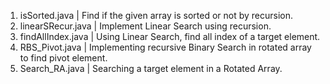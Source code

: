 1. isSorted.java | Find if the given array is sorted or not by recursion.
2. linearSRecur.java | Implement Linear Search using recursion.
3. findAllIndex.java | Using Linear Search, find all index of a target element.
4. RBS_Pivot.java | Implementing recursive Binary Search in rotated array to find pivot element.
5. Search_RA.java | Searching a target element in a Rotated Array.